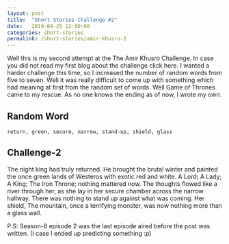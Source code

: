 ```yaml
---
layout: post
title:  "Short Stories Challenge #2"
date:   2019-04-25 12:00:00
categories: short-stories
permalink: /short-stories/amir-khusro-2
---
```


Well this is my second attempt at the The Amir Khusro Challenge. In case you did not read my first blog about the challenge click here. I wanted a harder challenge this time, so I increased the number of random words from five to seven. Well it was really difficult to come up with something which had meaning at first from the random set of words. Well Game of Thrones came to my rescue. As no one knows the ending as of now, I wrote my own.


## Random Word
`return, green, secure, narrow, stand-up, shield, glass`

## Challenge-2
The night king had truly returned. He brought the brutal winter and painted the once green lands of Westeros with exotic red and white. A Lord; A Lady; A King; The Iron Throne; nothing mattered now.  The thoughts flowed like a river through her, as she lay in her secure chamber across the narrow hallway. There was nothing to stand up against what was coming. Her shield, The mountain, once a terrifying monster, was now nothing more than a glass wall.


P.S: Season-8 episode 2 was the last episode aired before the post was written. (I case I ended up predicting something :p)
